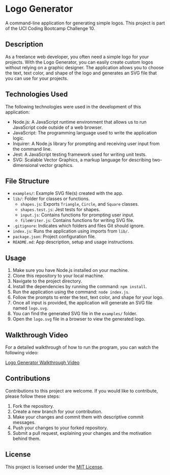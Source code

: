 # Logo Generator

A command-line application for generating simple logos. This project is part of the UCI Coding Bootcamp Challenge 10.

## Description

As a freelance web developer, you often need a simple logo for your projects. With the Logo Generator, you can easily create custom logos without relying on a graphic designer. The application allows you to choose the text, text color, and shape of the logo and generates an SVG file that you can use for your projects.

## Technologies Used

The following technologies were used in the development of this application:

- Node.js: A JavaScript runtime environment that allows us to run JavaScript code outside of a web browser.
- JavaScript: The programming language used to write the application logic.
- Inquirer: A Node.js library for prompting and receiving user input from the command line.
- Jest: A JavaScript testing framework used for writing unit tests.
- SVG: Scalable Vector Graphics, a markup language for describing two-dimensional vector graphics.

## File Structure

- `examples/`: Example SVG file(s) created with the app.
- `lib/`: Folder for classes or functions.
  - `shapes.js`: Exports `Triangle`, `Circle`, and `Square` classes.
  - `shapes.test.js`: Jest tests for shapes.
  - `input.js`: Contains functions for prompting user input.
  - `fileWriter.js`: Contains functions for writing SVG file.
- `.gitignore`: Indicates which folders and files Git should ignore.
- `index.js`: Runs the application using imports from `lib/`.
- `package.json`: Project configuration file.
- `README.md`: App description, setup and usage instructions.

## Usage

1. Make sure you have Node.js installed on your machine.
2. Clone this repository to your local machine.
3. Navigate to the project directory.
4. Install the dependencies by running the command: `npm install`.
5. Run the application using the command: `node index.js`.
6. Follow the prompts to enter the text, text color, and shape for your logo.
7. Once all input is provided, the application will generate an SVG file named `logo.svg`.
8. You can find the generated SVG file in the `examples/` folder.
9. Open the `logo.svg` file in a browser to view the generated logo.

## Walkthrough Video

For a detailed walkthrough of how to run the program, you can watch the following video:

[Logo Generator Walkthrough Video](https://drive.google.com/file/d/1M68rt1BxYNZD0b0ag5Bnhwu8CdgoxbeC/view)

## Contributions

Contributions to this project are welcome. If you would like to contribute, please follow these steps:

1. Fork the repository.
2. Create a new branch for your contribution.
3. Make your changes and commit them with descriptive commit messages.
4. Push your changes to your forked repository.
5. Submit a pull request, explaining your changes and the motivation behind them.

## License

This project is licensed under the [MIT License](LICENSE).
